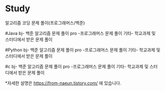 # Study
알고리즘 코딩 문제 풀이(프로그래머스/백준)

#Java
bj- 백준 알고리즘 문제 풀이
pro -프로그래머스 문제 풀이
기타- 학교과제 및 스터디에서 받은 문제 풀이

#Python
bj- 백준 알고리즘 문제 풀이
pro -프로그래머스 문제 풀이
기타- 학교과제 및 스터디에서 받은 문제 풀이

#c
bj- 백준 알고리즘 문제 풀이
pro -프로그래머스 문제 풀이
기타- 학교과제 및 스터디에서 받은 문제 풀이

*자세한 설명은 https://from-naeun.tistory.com/ 에 있습니다.
